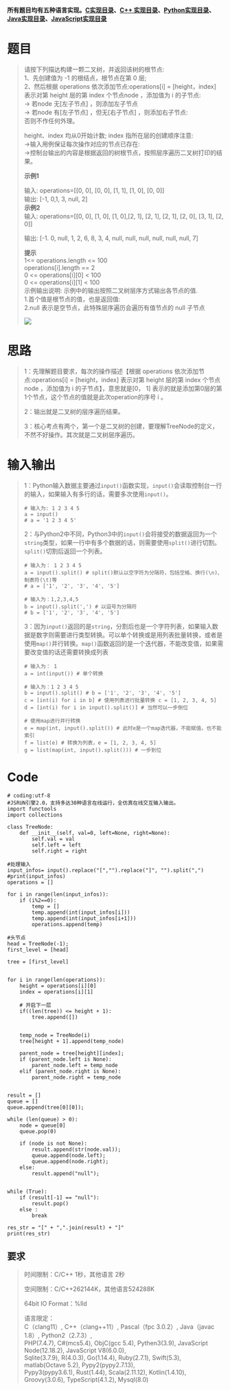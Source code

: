 **所有题目均有五种语言实现。[C实现目录](https://renjie.blog.csdn.net/article/details/129190260
"C实现目录")、[C++ 实现目录](https://blog.csdn.net/misayaaaaa/category_12036814.html
"C++
实现目录")、[Python实现目录](https://blog.csdn.net/misayaaaaa/category_12111005.html
"Python实现目录")、[Java实现目录](https://blog.csdn.net/misayaaaaa/category_12111006.html
"Java实现目录")、[JavaScript实现目录](https://blog.csdn.net/misayaaaaa/category_12199270.html
"JavaScript实现目录")**

# 题目

> 请按下列描达构建一颗二叉树，并返回该树的根节点:  
>  1、先创建值为 -1 的根结点，根节点在第 0 层;  
>  2、然后根据 operations 依次添加节点:operations[i] = [height，index] 表示对第 height 层的第
> index 个节点node ，添加值为 i 的子节点:  
>  -> 若node 无[左子节点] ，则添加左子节点  
>  -> 若node 有[左子节点] ，但无[右子节点] ，则添加右子节点:  
>  否则不作任何外理。
>
> height、index 均从0开始计数; index 指所在层的创建顺序注意:  
>  ->输入用例保证每次操作对应的节点已存在:  
>  ->控制台输出的内容是根据返回的树根节点，按照层序遍历二叉树打印的结果。
>
> **示例1**
>
> 输入: operations=[[0, 0], [0, 0], [1, 1], [1, 0], [0, 0]]  
>  输出: [-1, 0,1, 3, null, 2]  
>  **示例2**  
>  输入: operations=[[0, 0], [1, 0], [1, 0],[2, 1], [2, 1], [2, 1], [2, 0], [3,
> 1], [2, 0]]
>
> 输出: [-1. 0, null, 1, 2, 6, 8, 3, 4, null, null, null, null, null, null, 7]
>
> **提示**  
>  1<= operations.length <= 100  
>  operations[i].length == 2  
>  0 <= operations[i][0] < 100  
>  0 <= operations[i][1] < 100  
>  示例输出说明: 示例中的输出按照二叉树层序方式输出各节点的值.  
>  1.首个值是根节点的值，也是返回值:  
>  2.null 表示是空节点，此特殊层序遍历会遍历有值节点的 null 子节点
>
> ![](https://img-blog.csdnimg.cn/a9f27e10e907477f84a7845aa563f223.webp)

# 思路

> 1：先理解题目要求，每次的操作描述【根据 operations 依次添加节点:operations[i] = [height，index] 表示对第
> height 层的第 index 个节点node ，添加值为 i 的子节点】，意思就是[0， 1]
> 表示的就是添加第0层的第1个节点，这个节点的值就是此次operation的序号 i 。
>
> 2：输出就是二叉树的层序遍历结果。
>
> 3：核心考点有两个，第一个是二叉树的创建，要理解TreeNode的定义，不然不好操作。其次就是二叉树层序遍历。

# 输入输出

>
> 1：Python输入数据主要通过`input()`函数实现，`input()`会读取控制台一行的输入，如果输入有多行的话，需要多次使用`input()`。
>  
>  
>     # 输入为: 1 2 3 4 5
>     a = input()
>     # a = '1 2 3 4 5'
>
>
> 2：与Python2中不同，Python3中的`input()`会将接受的数据返回为一个`string`类型，如果一行中有多个数据的话，则需要使用`split()`进行切割。`split()`切割后返回一个列表。
>  
>  
>     # 输入为： 1 2 3 4 5
>     a = input().split() # split()默认以空字符为分隔符，包括空格、换行(\n)、制表符(\t)等
>     # a = ['1', '2', '3', '4', '5']
>  
>     # 输入为：1,2,3,4,5
>     b = input().split(',') # 以逗号为分隔符
>     # b = ['1', '2', '3', '4', '5']
>
>
> 3：因为`input()`返回的是`string`，分割后也是一个字符列表，如果输入数据是数字则需要进行类型转换。可以单个转换或是用列表批量转换，或者是使用`map()`并行转换。`map()`函数返回的是一个迭代器，不能改变值，如果需要改变值的话还需要转换成列表
>  
>  
>     # 输入为： 1
>     a = int(input()) # 单个转换
>  
>     # 输入为：1 2 3 4 5
>     b = input().split() # b = ['1', '2', '3', '4', '5']
>     c = [int(i) for i in b] # 使用列表进行批量转换 c = [1, 2, 3, 4, 5]
>     d = [int(i) for i in input().split()] # 当然可以一步倒位
>  
>     # 使用map进行并行转换
>     e = map(int, input().split()) # 此时e是一个map迭代器，不能赋值，也不能索引
>     f = list(e) # 转换为列表，e = [1, 2, 3, 4, 5]
>     g = list(map(int, input().split())) # 一步到位

# Code

    
    
    # coding:utf-8
    #JSRUN引擎2.0，支持多达30种语言在线运行，全仿真在线交互输入输出。 
    import functools
    import collections
    
    class TreeNode:
        def __init__(self, val=0, left=None, right=None):
            self.val = val
            self.left = left
            self.right = right
    
    #处理输入
    input_infos= input().replace("[","").replace("]", "").split(",")
    #print(input_infos)
    operations = []
            
    for i in range(len(input_infos)):
        if (i%2==0):
            temp = []
            temp.append(int(input_infos[i]))
            temp.append(int(input_infos[i+1]))
            operations.append(temp)
    
    #头节点
    head = TreeNode(-1);
    first_level = [head]
    
    tree = [first_level]
    
    
    for i in range(len(operations)):
        height = operations[i][0]
        index = operations[i][1]
    
        # 开启下一层
        if((len(tree)) <= height + 1):
            tree.append([])
        
    
        temp_node = TreeNode(i)
        tree[height + 1].append(temp_node)
    
        parent_node = tree[height][index];
        if (parent_node.left is None):
            parent_node.left = temp_node
        elif (parent_node.right is None):
            parent_node.right = temp_node
    
    
    result = []
    queue = []
    queue.append(tree[0][0]);
    
    while (len(queue) > 0):
        node = queue[0]
        queue.pop(0)
    
        if (node is not None):
            result.append(str(node.val));
            queue.append(node.left);
            queue.append(node.right);
        else:
            result.append("null");
    
    
    while (True):
        if (result[-1] == "null"):
            result.pop()
        else :
            break
    
    res_str = "[" + ",".join(result) + "]"
    print(res_str)
    
    

## 要求

> 时间限制：C/C++ 1秒，其他语言 2秒
>
> 空间限制：C/C++262144K，其他语言524288K
>
> 64bit IO Format：%lld
>
> 语言限定：  
>  C（clang11）, C++（clang++11）, Pascal（fpc 3.0.2）, Java（javac 1.8）,
> Python2（2.7.3）,  
>  PHP(7.4.7), C#(mcs5.4), ObjC(gcc 5.4), Pythen3(3.9), JavaScript
> Node(12.18.2), JavaScript V8(6.0.0),  
>  Sqlite(3.7.9), R(4.0.3), Go(1.14.4), Ruby(2.7.1), Swift(5.3), matlab(Octave
> 5.2), Pypy2(pypy2.7.13),  
>  Pypy3(pypy3.6.1), Rust(1.44), Scala(2.11.12), Kotlin(1.4.10),
> Groovy(3.0.6), TypeScript(4.1.2), Mysql(8.0)

